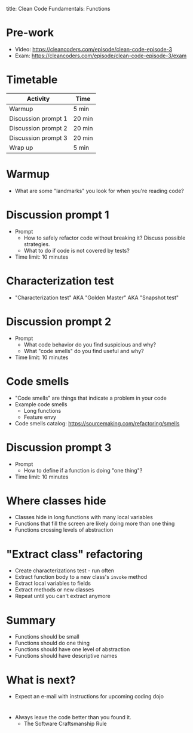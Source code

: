 title: Clean Code Fundamentals: Functions

# Pre-work
* Video: https://cleancoders.com/episode/clean-code-episode-3
* Exam: https://cleancoders.com/episode/clean-code-episode-3/exam

# Timetable

| Activity            | Time   |
|---------------------|--------|
| Warmup              | 5 min  |
| Discussion prompt 1 | 20 min |
| Discussion prompt 2 | 20 min |
| Discussion prompt 3 | 20 min |
| Wrap up             | 5 min  |

# Warmup
* What are some "landmarks" you look for when you're reading code?

# Discussion prompt 1
* Prompt
  * How to safely refactor code without breaking it? Discuss possible strategies.
  * What to do if code is not covered by tests?
* Time limit: 10 minutes

# Characterization test
* "Characterization test" AKA "Golden Master" AKA "Snapshot test"

# Discussion prompt 2
* Prompt
  * What code behavior do you find suspicious and why?
  * What "code smells" do you find useful and why?
* Time limit: 10 minutes

# Code smells
* "Code smells" are things that indicate a problem in your code
* Example code smells
  * Long functions
  * Feature envy
* Code smells catalog: https://sourcemaking.com/refactoring/smells

# Discussion prompt 3
* Prompt
  * How to define if a function is doing "one thing"?
* Time limit: 10 minutes

# Where classes hide
* Classes hide in long functions with many local variables
* Functions that fill the screen are likely doing more than one thing
* Functions crossing levels of abstraction
  
# "Extract class" refactoring
* Create characterizations test - run often
* Extract function body to a new class's `invoke` method
* Extract local variables to fields
* Extract methods or new classes
* Repeat until you can't extract anymore


# Summary
* Functions should be small
* Functions should do one thing
* Functions should have one level of abstraction
* Functions should have descriptive names

# What is next?
* Expect an e-mail with instructions for upcoming coding dojo

#
* Always leave the code better than you found it.
  * The Software Craftsmanship Rule